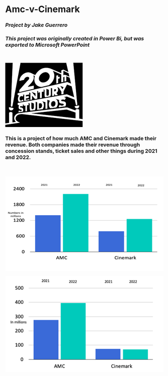 # Amc-v-Cinemark
### *Project by Jake Guerrero*
### *This project was originally created in Power Bi, but was exported to Microsoft PowerPoint*
<br/>

![AMC vs Cinemark](20th-CF.png)

### This is a project of how much AMC and Cinemark made their revenue. Both companies made their revenue through concession stands, ticket sales and other things during 2021 and 2022.

<br/>
<br/>

<img src="Admissions.png"  width="560" height="300">




![Other Sales](Other.png)
